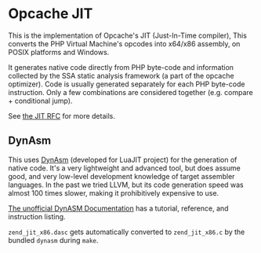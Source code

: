 Opcache JIT
===========

This is the implementation of Opcache's JIT (Just-In-Time compiler),
This converts the PHP Virtual Machine's opcodes into x64/x86 assembly,
on POSIX platforms and Windows.

It generates native code directly from PHP byte-code and information collected
by the SSA static analysis framework (a part of the opcache optimizer).
Code is usually generated separately for each PHP byte-code instruction. Only
a few combinations are considered together (e.g. compare + conditional jump).

See [the JIT RFC](https://wiki.php.net/rfc/jit) for more details.

DynAsm
------

This uses [DynAsm](https://luajit.org/dynasm.html) (developed for LuaJIT project)
for the generation of native code.  It's a very lightweight and advanced tool,
but does assume good, and very low-level development knowledge of target
assembler languages. In the past we tried LLVM, but its code generation speed
was almost 100 times slower, making it prohibitively expensive to use.

[The unofficial DynASM Documentation](https://corsix.github.io/dynasm-doc/tutorial.html)
has a tutorial, reference, and instruction listing.

`zend_jit_x86.dasc` gets automatically converted to `zend_jit_x86.c` by the bundled
`dynasm` during `make`.
